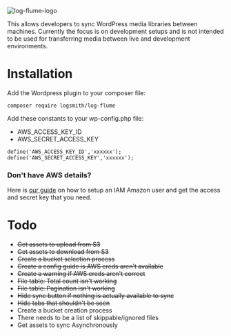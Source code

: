 ![log-flume-logo](https://cloud.githubusercontent.com/assets/1636310/24171665/407f51a2-0e7d-11e7-974f-f80e0c45e1ed.jpg)

This allows developers to sync WordPress media libraries between machines. Currently the focus is on development setups and is not intended to be used for transferring media between live and development environments.

# Installation

Add the Wordpress plugin to your composer file:

```
composer require logsmith/log-flume
```

Add these constants to your wp-config.php file:

- AWS_ACCESS_KEY_ID
- AWS_SECRET_ACCESS_KEY

```
define('AWS_ACCESS_KEY_ID','xxxxxx');
define('AWS_SECRET_ACCESS_KEY','xxxxxx');
```

### Don't have AWS details?

Here is [our guide](https://github.com/logsmith/log-flume/wiki/Getting-AWS-credentials) on how to setup an IAM Amazon user and get the access and secret key that you need.

# Todo

- ~~Get assets to upload from S3~~
- ~~Get assets to download from S3~~
- ~~Create a bucket selection process~~
- ~~Create a config guide is AWS creds aren't available~~
- ~~Create a warning if AWS creds aren't correct~~
- ~~File table: Total count isn't working~~
- ~~File table: Pagination isn't working~~
- ~~Hide sync button if nothing is actually available to sync~~
- ~~Hide tabs that shouldn't be seen~~
- Create a bucket creation process
- There needs to be a list of skippable/ignored files
- Get assets to sync Asynchronously
